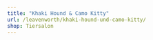 ```yaml
---
title: "Khaki Hound & Camo Kitty"
url: /leavenworth/khaki-hound-und-camo-kitty/
shop: Tiersalon
---
```

